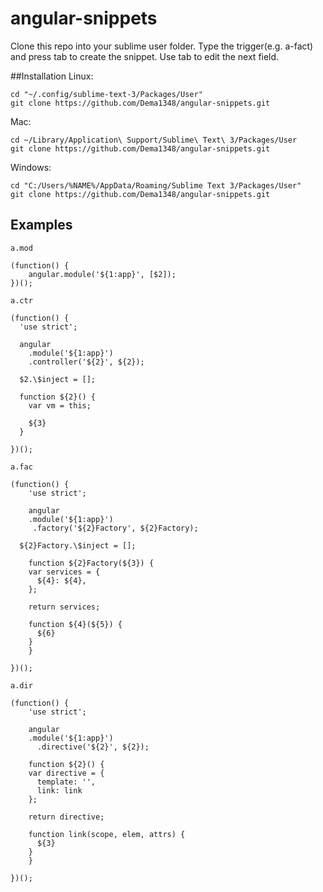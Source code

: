 # angular-snippets

Clone this repo into your sublime user folder. Type the trigger(e.g. a-fact) and press tab to create the snippet. Use tab to edit the next field.

##Installation
Linux:
```
cd "~/.config/sublime-text-3/Packages/User"
git clone https://github.com/Dema1348/angular-snippets.git
```


Mac: 
```
cd ~/Library/Application\ Support/Sublime\ Text\ 3/Packages/User
git clone https://github.com/Dema1348/angular-snippets.git
```


Windows:
```
cd "C:/Users/%NAME%/AppData/Roaming/Sublime Text 3/Packages/User"
git clone https://github.com/Dema1348/angular-snippets.git
```

## Examples
```
a.mod

(function() {
	angular.module('${1:app}', [$2]);
})();

```

```
a.ctr

(function() {
  'use strict';

  angular
    .module('${1:app}')
    .controller('${2}', ${2});

  $2.\$inject = [];

  function ${2}() {
    var vm = this;

    ${3}
  }

})();
```

```
a.fac

(function() {
	'use strict';

	angular
    .module('${1:app}')
 	 .factory('${2}Factory', ${2}Factory);

  ${2}Factory.\$inject = [];

	function ${2}Factory(${3}) {
    var services = {
      ${4}: ${4},
    };

    return services;

    function ${4}(${5}) {
      ${6}
    }
	}

})();
```

```
a.dir

(function() {
	'use strict';

	angular
    .module('${1:app}')
	  .directive('${2}', ${2});

	function ${2}() {
    var directive = {
      template: '',
      link: link
    };

    return directive;

    function link(scope, elem, attrs) {
      ${3}
    }
	}

})();
```
